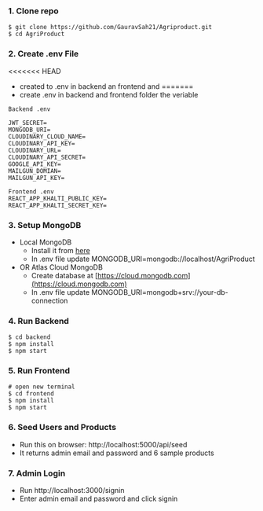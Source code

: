 ### 1. Clone repo

```
$ git clone https://github.com/GauravSah21/Agriproduct.git
$ cd AgriProduct
```

### 2. Create .env File

<<<<<<< HEAD
- created  to .env in backend an frontend
and
=======
- create .env in backend and frontend folder the veriable 

 ```
Backend .env

JWT_SECRET=
MONGODB_URI=
CLOUDINARY_CLOUD_NAME=
CLOUDINARY_API_KEY=
CLOUDINARY_URL=
CLOUDINARY_API_SECRET=
GOOGLE_API_KEY=
MAILGUN_DOMIAN=
MAILGUN_API_KEY=

Frontend .env
REACT_APP_KHALTI_PUBLIC_KEY=
REACT_APP_KHALTI_SECRET_KEY=

```

### 3. Setup MongoDB

- Local MongoDB
  - Install it from [here](https://www.mongodb.com/try/download/community)
  - In .env file update MONGODB_URI=mongodb://localhost/AgriProduct
- OR Atlas Cloud MongoDB
  - Create database at [https://cloud.mongodb.com](https://cloud.mongodb.com)
  - In .env file update MONGODB_URI=mongodb+srv://your-db-connection

### 4. Run Backend

```
$ cd backend
$ npm install
$ npm start
```

### 5. Run Frontend

```
# open new terminal
$ cd frontend
$ npm install
$ npm start
```

### 6. Seed Users and Products

- Run this on browser: http://localhost:5000/api/seed
- It returns admin email and password and 6 sample products

### 7. Admin Login

- Run http://localhost:3000/signin
- Enter admin email and password and click signin
